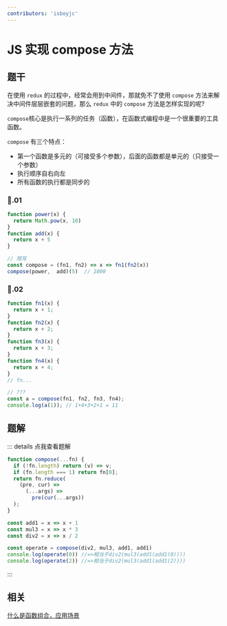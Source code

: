 ```yaml
---
contributors: 'isboyjc'
---
```


# JS 实现 compose 方法


## 题干

在使用 `redux` 的过程中，经常会用到中间件，那就免不了使用 `compose` 方法来解决中间件层层嵌套的问题，那么 `redux` 中的 `compose` 方法是怎样实现的呢?

`​compose​​` 核心是执行一系列的任务（函数），在函数式编程中是一个很重要的工具函数。

`compose​​` 有三个特点：

- 第一个函数是多元的（可接受多个参数），后面的函数都是单元的（只接受一个参数）
- 执行顺序自右向左
- 所有函数的执行都是同步的


### 🌰.01

```js
function power(x) {
  return Math.pow(x, 10)
}
function add(x) {
  return x + 5
}

// 简写
const compose = (fn1, fn2) => x => fn1(fn2(x))
compose(power,  add)(5)  // 1000
```


### 🌰.02

```js
function fn1(x) {
  return x + 1;
}
function fn2(x) {
  return x + 2;
}
function fn3(x) {
  return x + 3;
}
function fn4(x) {
  return x + 4;
}
// fn...

// ???
const a = compose(fn1, fn2, fn3, fn4);
console.log(a(1)); // 1+4+3+2+1 = 11
```




## 题解

::: details 点我查看题解

```js
function compose(...fn) {
  if (!fn.length) return (v) => v;
  if (fn.length === 1) return fn[0];
  return fn.reduce(
    (pre, cur) =>
      (...args) =>
        pre(cur(...args))
  );
}

const add1 = x => x + 1
const mul3 = x => x * 3
const div2 = x => x / 2

const operate = compose(div2, mul3, add1, add1)
console.log(operate(0)) //=>相当于div2(mul3(add1(add1(0))))
console.log(operate(2)) //=>相当于div2(mul3(add1(add1(2))))
```

:::


## 相关

[什么是函数组合，应用场景](../core/050function/050070_function_compose.md)


